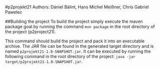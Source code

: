 #p2projekt21
Authors: Dániel Bálint, Hans Michel Meißner, Chris Gabriel Pawelec

##Building the project
To build the project simply execute the maven package goal by running the command `mvn package` in the root directory of the project (p2project21).

This command should build the project and pack it into an executable archive. The JAR file can be found in the generated target directory and is named `p2projekt21-1.0-SNAPSHOT.jar`. It can be executed by running the following command in the root directory of the project: `java -jar target/p2projekt21-1.0-SNAPSHOT.jar`.

